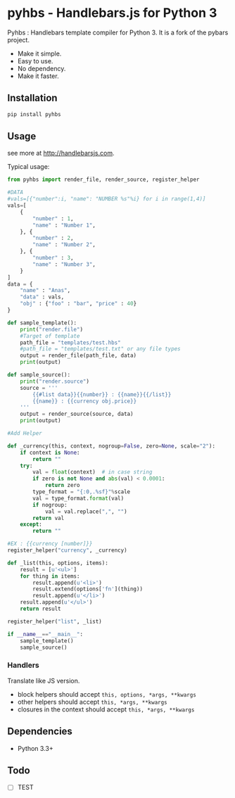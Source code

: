 # pyhbs - Handlebars.js for Python 3

Pyhbs : Handlebars template compiler for Python 3.
It is a fork of the pybars project.
* Make it simple.
* Easy to use.
* No dependency.
* Make it faster.

## Installation

```bash
pip install pyhbs
```


## Usage

see more at http://handlebarsjs.com.

Typical usage:

```python
from pyhbs import render_file, render_source, register_helper

#DATA
#vals=[{"number":i, "name": "NUMBER %s"%i} for i in range(1,4)]
vals=[
    {
        "number" : 1,
        "name" : "Number 1",
    }, {
        "number" : 2,
        "name" : "Number 2",
    }, {
        "number" : 3,
        "name" : "Number 3",
    }
]
data = {
    "name" : "Anas",
    "data" : vals,
    "obj" : {"foo" : "bar", "price" : 40}
}

def sample_template():
    print("render.file")
    #Target of template
    path_file = "templates/test.hbs" 
    #path_file = "templates/test.txt" or any file types
    output = render_file(path_file, data)
    print(output)

def sample_source():
    print("render.source")
    source = '''
        {{#list data}}{{number}} : {{name}}{{/list}}
        {{name}} : {{currency obj.price}}
    '''
    output = render_source(source, data)
    print(output)

#Add Helper

def _currency(this, context, nogroup=False, zero=None, scale="2"):
    if context is None:
        return ""
    try:
        val = float(context)  # in case string
        if zero is not None and abs(val) < 0.0001:
            return zero
        type_format = "{:0,.%sf}"%scale
        val = type_format.format(val)
        if nogroup:
            val = val.replace(",", "")
        return val
    except:
        return ""

#EX : {{currency [number]}}
register_helper("currency", _currency)

def _list(this, options, items):
    result = [u'<ul>']
    for thing in items:
        result.append(u'<li>')
        result.extend(options['fn'](thing))
        result.append(u'</li>')
    result.append(u'</ul>')
    return result

register_helper("list", _list)

if __name__=="__main__":
    sample_template()
    sample_source()

```

### Handlers

Translate like JS version.

* block helpers should accept `this, options, *args, **kwargs`
* other helpers should accept `this, *args, **kwargs`
* closures in the context should accept `this, *args, **kwargs`

## Dependencies

* Python 3.3+


## Todo

- [ ] TEST
